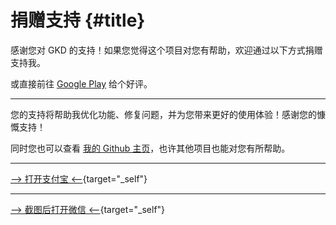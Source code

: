 # 捐赠支持 {#title}

感谢您对 GKD 的支持！如果您觉得这个项目对您有帮助，欢迎通过以下方式捐赠支持我。

或直接前往 [Google Play](https://play.google.com/store/apps/details?id=li.songe.gkd) 给个好评。

---

您的支持将帮助我优化功能、修复问题，并为您带来更好的使用体验！感谢您的慷慨支持！

同时您也可以查看 [我的 Github 主页](https://github.com/lisonge)，也许其他项目也能对您有所帮助。

---

<GImg src="0046.png" />

<MobileOnly>
<p text-center>

[--> 打开支付宝 <--](alipays://platformapi/startapp?saId=10000007&qrcode=https%3A%2F%2Fqr.alipay.com%2Ffkx18039ijnme6m5ef2na0a){target="_self"}

</p>
</MobileOnly>

---

<GImg src="0047.png" />

<MobileOnly>
<p text-center>

[--> 截图后打开微信 <--](gkd://invoke/1){target="_self"}

</p>
</MobileOnly>
